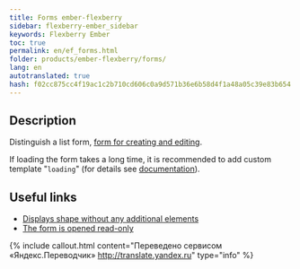 ```yaml
--- 
title: Forms ember-flexberry 
sidebar: flexberry-ember_sidebar 
keywords: Flexberry Ember 
toc: true 
permalink: en/ef_forms.html 
folder: products/ember-flexberry/forms/ 
lang: en 
autotranslated: true 
hash: f02cc875cc4f19ac1c2b710cd606c0a9d571b36e6b58d4f1a48a05c39e83b654 
--- 
```


## Description 

Distinguish a list form, [form for creating and editing](ef_edit-form.html). 

If loading the form takes a long time, it is recommended to add custom template "`loading`" (for details see [documentation](https://guides.emberjs.com/v2.4.0/routing/loading-and-error-substates)). 

## Useful links 

* [Displays shape without any additional elements](ef_show-ember-form-in-frame.html) 
* [The form is opened read-only](ef_read-only-form.html) 



{% include callout.html content="Переведено сервисом «Яндекс.Переводчик» <http://translate.yandex.ru>" type="info" %}
